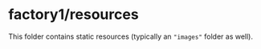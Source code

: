 # factory1/resources

This folder contains static resources (typically an `"images"` folder as well).
